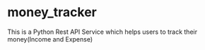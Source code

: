 # money_tracker
This is a Python Rest API Service which helps users to track their money(Income and Expense)
